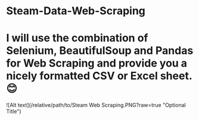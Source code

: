 # Steam-Data-Web-Scraping
# I will use the combination of Selenium, BeautifulSoup and Pandas for Web Scraping and provide you a nicely formatted CSV or Excel sheet. 😊

![Alt text](/relative/path/to/Steam Web Scraping.PNG?raw=true "Optional Title")
